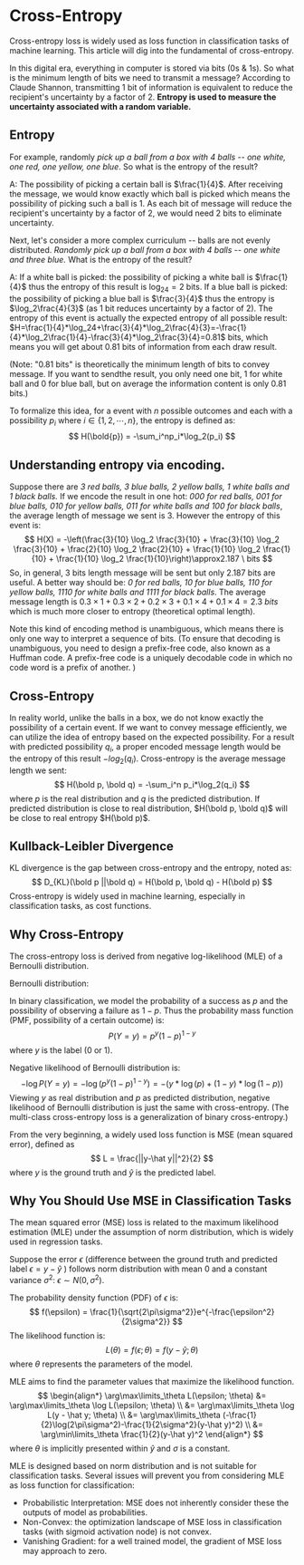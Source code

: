 # Cross-Entropy

Cross-entropy loss is widely used as loss function in classification tasks of machine learning. This article will dig into the fundamental of cross-entropy.

In this digital era, everything in computer is stored via bits (0s & 1s). So what is the minimum length of bits we need to transmit a message? According to Claude Shannon, transmitting 1 bit of information is equivalent to reduce the recipient's uncertainty by a factor of 2. **Entropy is used to measure the uncertainty associated with a random variable.**

## Entropy

For example, randomly *pick up a ball from a box with 4 balls -- one white, one red, one yellow, one blue*. So what is the entropy of the result?

A: The possibility of picking a certain ball is $\frac{1}{4}$. After receiving the message, we would know exactly which ball is picked which means the possibility of picking such a ball is $1$. As each bit of message will reduce the recipient's uncertainty by a factor of 2, we would need 2 bits to eliminate uncertainty.

Next, let's consider a more complex curriculum -- balls are not evenly distributed. *Randomly pick up a ball from a box with 4 balls -- one white and three blue.* What is the entropy of the result?

A: If a white ball is picked: the possibility of picking a white ball is $\frac{1}{4}$ thus the entropy of this result is $\log_24=2$ bits. If a blue ball is picked: the possibility of picking a blue ball is $\frac{3}{4}$ thus the entropy is $\log_2\frac{4}{3}$ (as 1 bit reduces uncertainty by a factor of 2). The entropy of this event is actually the expected entropy of all possible result: $H=\frac{1}{4}*\log_24+\frac{3}{4}*\log_2\frac{4}{3}=-\frac{1}{4}*\log_2\frac{1}{4}-\frac{3}{4}*\log_2\frac{3}{4}=0.81$ bits, which means you will get about 0.81 bits of information from each draw result.

(Note: "0.81 bits" is theoretically the minimum length of bits to convey message. If you want to sendthe result, you only need one bit, 1 for white ball and 0 for blue ball, but on average the information content is only 0.81 bits.)

To formalize this idea, for a event with $n$ possible outcomes and each with a possibility $p_i$ where $i\in \{1,2,\cdots, n\}$, the entropy is defined as:
$$
H(\bold{p}) = -\sum_i^np_i*\log_2(p_i)
$$

## Understanding entropy via encoding.

Suppose there are *3 red balls, 3 blue balls, 2 yellow balls, 1 white balls and 1 black balls.* If we encode the result in one hot: *000 for red balls, 001 for blue balls, 010 for yellow balls, 011 for white balls and 100 for black balls*, the average length of message we sent is 3. However the entropy of this event is: 
$$
H(X) = -\left(\frac{3}{10} \log_2 \frac{3}{10} + \frac{3}{10} \log_2 \frac{3}{10} + \frac{2}{10} \log_2 \frac{2}{10} + \frac{1}{10} \log_2 \frac{1}{10} + \frac{1}{10} \log_2 \frac{1}{10}\right)\approx2.187 \ bits
$$
So, in general, 3 bits length message will be sent but only 2.187 bits are useful. A better way should be: *0 for red balls, 10 for blue balls, 110 for yellow balls, 1110 for white balls and 1111 for black balls*. The average message length is $0.3 \times 1 + 0.3 \times 2 + 0.2 \times 3 + 0.1 \times 4 + 0.1 \times 4 =2.3 \ bits$ which is much more closer to entropy (theoretical optimal length).

Note this kind of encoding method is unambiguous, which means there is only one way to interpret a sequence of bits. (To ensure that decoding is unambiguous, you need to design a prefix-free code, also known as a Huffman code. A prefix-free code is a uniquely decodable code in which no code word is a prefix of another. )

## Cross-Entropy

In reality world, unlike the balls in a box, we do not know exactly the possibility of a certain event. If we want to convey message efficiently, we can utilize the idea of entropy based on the expected possibility. For a result with predicted possibility $q_i$, a proper encoded message length would be the entropy of this result $-log_2(q_i)$. Cross-entropy is the average message length we sent:
$$
H(\bold p, \bold q) = -\sum_i^n p_i*\log_2(q_i)
$$
where $p$ is the real distribution and  $q$ is the predicted distribution. If predicted distribution is close to real distribution, $H(\bold p, \bold q)$ will be close to real entropy $H(\bold p)$.

## Kullback-Leibler Divergence

KL divergence is the gap between cross-entropy and the entropy, noted as:
$$
D_{KL}(\bold p ||\bold q) = H(\bold p, \bold q) - H(\bold p)
$$
Cross-entropy is widely used in machine learning, especially in classification tasks, as cost functions. 

## Why Cross-Entropy

The cross-entropy loss is derived from negative log-likelihood (MLE) of a Bernoulli distribution.

Bernoulli distribution:

In binary classification, we model the probability of a success as $p$ and the possibility of observing a failure as $1-p$. Thus the probability mass function (PMF, possibility of a certain outcome) is:
$$
P(Y=y) = p^y(1-p)^{1-y}
$$
where $y$ is the label (0 or 1).

Negative likelihood of Bernoulli distribution is:
$$
-\log P(Y=y) = -\log(p^y(1-p)^{1-y}) = -(y*\log(p)+(1-y)*\log(1-p))
$$
Viewing $y$ as real distribution and $p$ as predicted distribution, negative likelihood of Bernoulli distribution is just the same with cross-entropy. (The multi-class cross-entropy loss is a generalization of binary cross-entropy.)

From the very beginning, a widely used loss function is MSE (mean squared error), defined as
$$
L = \frac{||y-\hat y||^2}{2}
$$
where $y$ is the ground truth and $\hat y$ is the predicted label.

## Why You Should Use MSE in Classification Tasks

The mean squared error (MSE) loss is related to the maximum likelihood estimation (MLE) under the assumption of norm distribution, which is widely used in regression tasks.

Suppose the error $\epsilon$ (difference between the ground truth and predicted label $\epsilon = y - \hat y$ ) follows norm distribution with mean $0$ and a constant variance $\sigma^2$: $\epsilon \sim N(0, \sigma^2)$.

The probability density function (PDF) of $\epsilon$ is:
$$
f(\epsilon) = \frac{1}{\sqrt{2\pi\sigma^2}}e^{-\frac{\epsilon^2}{2\sigma^2}}
$$
The likelihood function is:
$$
L(\theta)=f(\epsilon; \theta)=f(y-\hat y;\theta)
$$
where $\theta$ represents the parameters of the model.

MLE aims to find the parameter values that maximize the likelihood function.
$$
\begin{align*}
  \arg\max\limits_\theta L(\epsilon; \theta)
    &= \arg\max\limits_\theta \log L(\epsilon; \theta) \\
    &= \arg\max\limits_\theta \log L(y - \hat y; \theta) \\
    &= \arg\max\limits_\theta (-\frac{1}{2}\log(2\pi\sigma^2)-\frac{1}{2\sigma^2}(y-\hat y)^2) \\
    &= \arg\min\limits_\theta \frac{1}{2}(y-\hat y)^2
\end{align*}
$$
where $\theta$ is implicitly presented within $\hat y$ and $\sigma$ is a constant.

MLE is designed based on norm distribution and is not suitable for classification tasks. Several issues will prevent you from considering MLE as loss function for classification:

- Probabilistic Interpretation: MSE does not inherently consider these the outputs of model as probabilities.
- Non-Convex: the optimization landscape of MSE loss in classification tasks (with sigmoid activation node) is not convex.
- Vanishing Gradient: for a well trained model, the gradient of MSE loss may approach to zero.